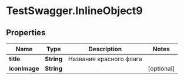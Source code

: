 # TestSwagger.InlineObject9

## Properties

Name | Type | Description | Notes
------------ | ------------- | ------------- | -------------
**title** | **String** | Название красного флага | 
**iconImage** | **String** |  | [optional] 


